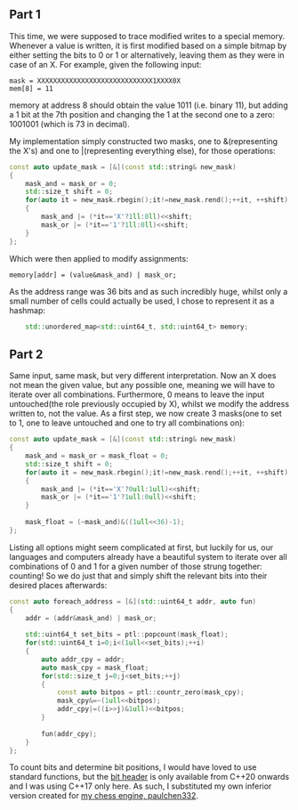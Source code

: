 
## Part 1

This time, we were supposed to trace modified writes to a special memory. Whenever a value is written, it is first modified based on a simple bitmap by either setting the bits to 0 or 1 or alternatively, leaving them as they were in case of an X. For example, given the following input:

	mask = XXXXXXXXXXXXXXXXXXXXXXXXXXXXX1XXXX0X
	mem[8] = 11

memory at address 8 should obtain the value 1011 (i.e. binary 11), but adding a 1 bit at the 7th position and changing the 1 at the second one to a zero: 1001001 (which is 73 in decimal).

My implementation simply constructed two masks, one to &(representing the X's) and one to |(representing everything else), for those operations:

```cpp
const auto update_mask = [&](const std::string& new_mask)
{
	mask_and = mask_or = 0;
	std::size_t shift = 0;
	for(auto it = new_mask.rbegin();it!=new_mask.rend();++it, ++shift)
	{
		mask_and |= (*it=='X'?1ll:0ll)<<shift;
		mask_or |= (*it=='1'?1ll:0ll)<<shift;
	}
};
```

Which were then applied to modify assignments:

	memory[addr] = (value&mask_and) | mask_or;	

As the address range was 36 bits and as such incredibly huge, whilst only a small number of cells could actually be used, I chose to represent it as a hashmap:

```cpp
	std::unordered_map<std::uint64_t, std::uint64_t> memory;
```

## Part 2

Same input, same mask, but very different interpretation. Now an X does not mean the given value, but any possible one, meaning we will have to iterate over all combinations. Furthermore, 0 means to leave the input untouched(the role previously occupied by X), whilst we modify the address written to, not the value. As a first step, we now create 3 masks(one to set to 1, one to leave untouched and one to try all combinations on):

```cpp
const auto update_mask = [&](const std::string& new_mask)
{
	mask_and = mask_or = mask_float = 0;
	std::size_t shift = 0;
	for(auto it = new_mask.rbegin();it!=new_mask.rend();++it, ++shift)
	{
		mask_and |= (*it=='X'?0ull:1ull)<<shift;
		mask_or |= (*it=='1'?1ull:0ull)<<shift;
	}
	
	mask_float = (~mask_and)&((1ull<<36)-1);
};
```

Listing all options might seem complicated at first, but luckily for us, our languages and computers already have a beautiful system to iterate over all combinations of 0 and 1 for a given number of those strung together: counting! So we do just that and simply shift the relevant bits into their desired places afterwards:

```cpp
const auto foreach_address = [&](std::uint64_t addr, auto fun)
{
	addr = (addr&mask_and) | mask_or;
	
	std::uint64_t set_bits = ptl::popcount(mask_float);
	for(std::uint64_t i=0;i<(1ull<<set_bits);++i)
	{
		auto addr_cpy = addr;
		auto mask_cpy = mask_float;
		for(std::size_t j=0;j<set_bits;++j)
		{
			const auto bitpos = ptl::countr_zero(mask_cpy);
			mask_cpy&=~(1ull<<bitpos);
			addr_cpy|=((i>>j)&1ull)<<bitpos;
		}
		
		fun(addr_cpy);
	}
};
```

To count bits and determine bit positions, I would have loved to use standard functions, but the [bit header](https://en.cppreference.com/w/cpp/header/bit) is only available from C++20 onwards and I was using C++17 only here. As such, I substituted my own inferior version created for [my chess engine, paulchen332](https://github.com/philipplenk/paulchen332).